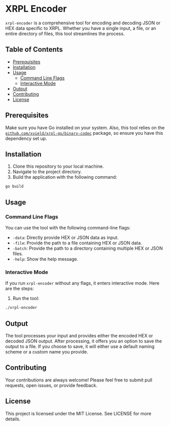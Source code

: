 # XRPL Encoder

`xrpl-encoder` is a comprehensive tool for encoding and decoding JSON or HEX data specific to XRPL. Whether you have a single input, a file, or an entire directory of files, this tool streamlines the process.

## Table of Contents
- [Prerequisites](#prerequisites)
- [Installation](#installation)
- [Usage](#usage)
  - [Command Line Flags](#command-line-flags)
  - [Interactive Mode](#interactive-mode)
- [Output](#output)
- [Contributing](#contributing)
- [License](#license)

## Prerequisites

Make sure you have Go installed on your system. Also, this tool relies on the [`github.com/xyield/xrpl-go/binary-codec`](https://github.com/xyield/xrpl-go/binary-codec) package, so ensure you have this dependency set up.

## Installation

1. Clone this repository to your local machine.
2. Navigate to the project directory.
3. Build the application with the following command:

```bash
go build
```
## Usage

### Command Line Flags

You can use the tool with the following command-line flags:

- `-data`: Directly provide HEX or JSON data as input.
- `-file`: Provide the path to a file containing HEX or JSON data.
- `-batch`: Provide the path to a directory containing multiple HEX or JSON files.
- `-help`: Show the help message.

### Interactive Mode

If you run `xrpl-encoder` without any flags, it enters interactive mode. Here are the steps:

1. Run the tool:
```bash
./xrpl-encoder
```

## Output
The tool processes your input and provides either the encoded HEX or decoded JSON output. After processing, it offers you an option to save the output to a file. If you choose to save, it will either use a default naming scheme or a custom name you provide.

## Contributing
Your contributions are always welcome! Please feel free to submit pull requests, open issues, or provide feedback.

## License
This project is licensed under the MIT License. See LICENSE for more details.
